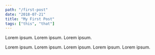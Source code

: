 ```yaml
---
path: "/first-post"
date: "2018-07-21"
title: "My First Post"
tags: ["this", "that"]
---
```


Lorem ipsum.
Lorem ipsum.
Lorem ipsum.
<!-- excerpt -->
Lorem ipsum.
Lorem ipsum.
Lorem ipsum.
Lorem ipsum.
Lorem ipsum.
